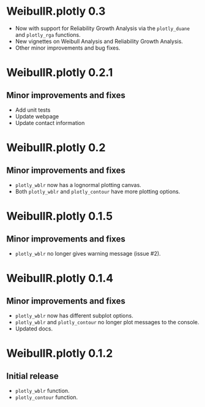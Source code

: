 # WeibullR.plotly 0.3
* Now with support for Reliability Growth Analysis via the `plotly_duane` and `plotly_rga` functions.
* New vignettes on Weibull Analysis and Reliability Growth Analysis.
* Other minor improvements and bug fixes.

# WeibullR.plotly 0.2.1

## Minor improvements and fixes
* Add unit tests
* Update webpage
* Update contact information

# WeibullR.plotly 0.2

## Minor improvements and fixes
* `plotly_wblr` now has a lognormal plotting canvas.
* Both `plotly_wblr` and `plotly_contour` have more plotting options.

# WeibullR.plotly 0.1.5

## Minor improvements and fixes
* `plotly_wblr` no longer gives warning message (issue #2).

# WeibullR.plotly 0.1.4

## Minor improvements and fixes
* `plotly_wblr` now has different subplot options.
* `plotly_wblr` and `plotly_contour` no longer plot messages to the console.
* Updated docs.

# WeibullR.plotly 0.1.2

## Initial release
* `plotly_wblr` function.
* `plotly_contour` function.
